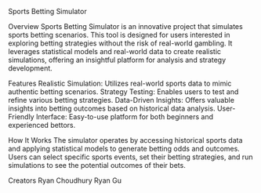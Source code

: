 Sports Betting Simulator

Overview
Sports Betting Simulator is an innovative project that simulates sports betting scenarios. This tool is designed for users interested in exploring betting strategies without the risk of real-world gambling. It leverages statistical models and real-world data to create realistic simulations, offering an insightful platform for analysis and strategy development.

Features
Realistic Simulation: Utilizes real-world sports data to mimic authentic betting scenarios.
Strategy Testing: Enables users to test and refine various betting strategies.
Data-Driven Insights: Offers valuable insights into betting outcomes based on historical data analysis.
User-Friendly Interface: Easy-to-use platform for both beginners and experienced bettors.

How It Works
The simulator operates by accessing historical sports data and applying statistical models to generate betting odds and outcomes. Users can select specific sports events, set their betting strategies, and run simulations to see the potential outcomes of their bets.

Creators
Ryan Choudhury 
Ryan Gu 


